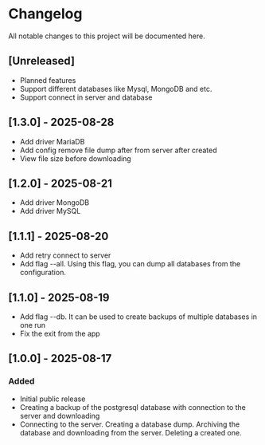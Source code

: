 # Changelog
All notable changes to this project will be documented here.

## [Unreleased]
- Planned features
- Support different databases like Mysql, MongoDB and etc.
- Support connect in server and database

## [1.3.0] - 2025-08-28
- Add driver MariaDB
- Add config remove file dump after from server after created
- View file size before downloading

## [1.2.0] - 2025-08-21
- Add driver MongoDB
- Add driver MySQL

## [1.1.1] - 2025-08-20
- Add retry connect to server
- Add flag --all. Using this flag, you can dump all databases from the configuration.

## [1.1.0] - 2025-08-19
- Add flag --db. It can be used to create backups of multiple databases in one run
- Fix the exit from the app

## [1.0.0] - 2025-08-17
### Added
- Initial public release
- Creating a backup of the postgresql database with connection to the server and downloading
- Connecting to the server. Creating a database dump. Archiving the database and downloading from the server. Deleting a created one.